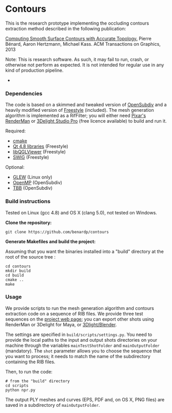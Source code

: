Contours
==

This is the research prototype implementing the occluding contours
extraction method described in the following publication:

[Computing Smooth Surface Contours with Accurate Topology.](http://www.labri.fr/perso/pbenard/publications/contours.html)
Pierre Bénard, Aaron Hertzmann, Michael Kass. ACM Transactions on
Graphics, 2013


Note: This is research software. As such, it may fail to run, crash,
or otherwise not perform as expected. It is not intended for regular
use in any kind of production pipeline.

-

### Dependencies

The code is based on a skimmed and tweaked version of
[OpenSubdiv](http://graphics.pixar.com/opensubdiv/) and a heavily
modified version of [Freestyle](http://freestyle.sourceforge.net/)
(included).  The mesh generation algorithm is implemented as a
RifFilter; you will either need
[Pixar's RenderMan](http://renderman.pixar.com/) or
[3Delight Studio Pro](http://www.3delight.com/) (free licence
available) to build and run it.

Required:
* [cmake](http://www.cmake.org/cmake/resources/software.html)
* [Qt 4.8 libraries](http://qt-project.org/downloads) (Freestyle)
* [libQGLViewer](http://www.libqglviewer.com/) (Freestyle)
* [SWIG](http://www.swig.org/) (Freestyle)

Optional:
* [GLEW](http://sourceforge.net/projects/glew/) (Linux only)
* [OpenMP](http://openmp.org/wp/) (OpenSubdiv)
* [TBB](https://www.threadingbuildingblocks.org/) (OpenSubdiv)


### Build instructions
Tested on Linux (gcc 4.8) and OS X (clang 5.0), not tested on Windows.

__Clone the repository:__

````
git clone https://github.com/benardp/contours
````

__Generate Makefiles and build the project:__

Assuming that you want the binaries installed into a "build" directory
at the root of the source tree :

````
cd contours
mkdir build
cd build
cmake ..
make
````

### Usage

We provide scripts to run the mesh generation algorithm and contours
extraction code on a sequence of RIB files. We provide three test
sequences on the
[project web page](http://www.labri.fr/perso/pbenard/publications/contours.html);
you can export other shots using RenderMan or 3Delight for Maya, or
[3Dlight/Blender](http://mattebb.com/3delightblender/).

The settings are specified in `build/scripts/settings.py`. You need to
provide the local paths to the input and output shots directories on
your machine through the variables `mainTestShotFolder` and
`mainOutputFolder` (mandatory). The `shot` parameter allows you to
choose the sequence that you want to process; it needs to match
the name of the subdirectory containing the RIB files.

Then, to run the code:

````
# from the "build" directory
cd scripts
python npr.py
````

The output PLY meshes and curves (EPS, PDF and, on OS X, PNG files)
are saved in a subdirectory of `mainOutputFolder`. 
